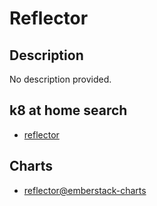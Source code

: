 # Reflector

## Description

No description provided.

## k8 at home search

- [reflector](https://nanne.dev/k8s-at-home-search/#/reflector)

## Charts

- [reflector@emberstack-charts](https://emberstack.github.io/helm-charts/)
